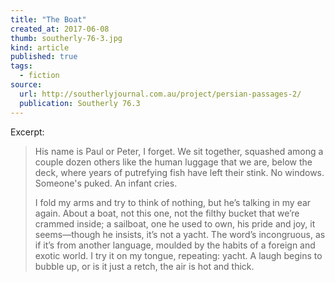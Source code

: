 ```yaml
---
title: "The Boat"
created_at: 2017-06-08
thumb: southerly-76-3.jpg
kind: article
published: true
tags: 
  - fiction
source:
  url: http://southerlyjournal.com.au/project/persian-passages-2/
  publication: Southerly 76.3
---
```


Excerpt: 

> His name is Paul or Peter, I forget. We sit together, squashed among a couple dozen others like the human luggage that we are, below the deck, where years of putrefying fish have left their stink. No windows. Someone's puked. An infant cries.
>
> I fold my arms and try to think of nothing, but he’s talking in my ear again. About a boat, not this one, not the filthy bucket that we’re crammed inside; a sailboat, one he used to own, his pride and joy, it seems—though he insists, it’s not a yacht. The word’s incongruous, as if it’s from another language, moulded by the habits of a foreign and exotic world. I try it on my tongue, repeating: yacht. A laugh begins to bubble up, or is it just a retch, the air is hot and thick.